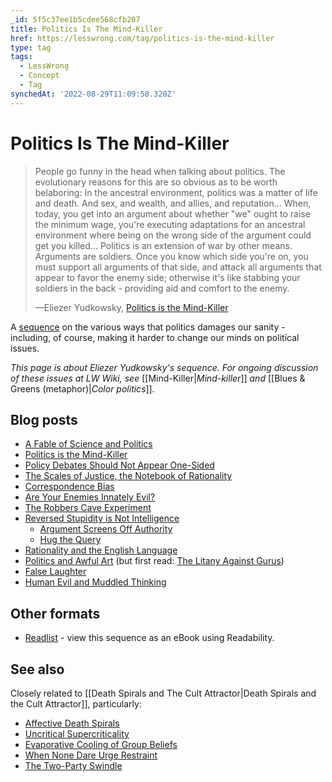 ```yaml
---
_id: 5f5c37ee1b5cdee568cfb207
title: Politics Is The Mind-Killer
href: https://lesswrong.com/tag/politics-is-the-mind-killer
type: tag
tags:
  - LessWrong
  - Concept
  - Tag
synchedAt: '2022-08-29T11:09:58.320Z'
---
```

# Politics Is The Mind-Killer

> People go funny in the head when talking about politics. The evolutionary reasons for this are so obvious as to be worth belaboring: In the ancestral environment, politics was a matter of life and death. And sex, and wealth, and allies, and reputation... When, today, you get into an argument about whether "we" ought to raise the minimum wage, you're executing adaptations for an ancestral environment where being on the wrong side of the argument could get you killed... Politics is an extension of war by other means. Arguments are soldiers. Once you know which side you're on, you must support all arguments of that side, and attack all arguments that appear to favor the enemy side; otherwise it's like stabbing your soldiers in the back - providing aid and comfort to the enemy.
> 
> —Eliezer Yudkowsky, [Politics is the Mind-Killer](http://lesswrong.com/lw/gw/politics_is_the_mindkiller/)

A [sequence](https://wiki.lesswrong.com/wiki/sequence) on the various ways that politics damages our sanity - including, of course, making it harder to change our minds on political issues.

*This page is about Eliezer Yudkowsky's sequence. For ongoing discussion of these issues at LW Wiki, see* [[Mind-Killer|*Mind-killer*]] *and* [[Blues & Greens (metaphor)|*Color politics*]]*.*

Blog posts
----------

*   [A Fable of Science and Politics](http://lesswrong.com/lw/gt/a_fable_of_science_and_politics/)
*   [Politics is the Mind-Killer](http://lesswrong.com/lw/gw/politics_is_the_mindkiller/)
*   [Policy Debates Should Not Appear One-Sided](http://lesswrong.com/lw/gz/policy_debates_should_not_appear_onesided/)
*   [The Scales of Justice, the Notebook of Rationality](http://lesswrong.com/lw/h1/the_scales_of_justice_the_notebook_of_rationality/)
*   [Correspondence Bias](http://lesswrong.com/lw/hz/correspondence_bias/)
*   [Are Your Enemies Innately Evil?](http://lesswrong.com/lw/i0/are_your_enemies_innately_evil/)
*   [The Robbers Cave Experiment](http://lesswrong.com/lw/lt/the_robbers_cave_experiment/)
*   [Reversed Stupidity is Not Intelligence](http://lesswrong.com/lw/lw/reversed_stupidity_is_not_intelligence/)
    *   [Argument Screens Off Authority](http://lesswrong.com/lw/lx/argument_screens_off_authority/)
    *   [Hug the Query](http://lesswrong.com/lw/ly/hug_the_query/)
*   [Rationality and the English Language](http://lesswrong.com/lw/jc/rationality_and_the_english_language/)
*   [Politics and Awful Art](http://lesswrong.com/lw/m3/politics_and_awful_art/) (but first read: [The Litany Against Gurus](http://lesswrong.com/lw/m2/the_litany_against_gurus/))
*   [False Laughter](http://lesswrong.com/lw/m5/false_laughter/)
*   [Human Evil and Muddled Thinking](http://lesswrong.com/lw/jd/human_evil_and_muddled_thinking/)

Other formats
-------------

*   [Readlist](http://readlists.com/fddbeb69) \- view this sequence as an eBook using Readability.

See also
--------

Closely related to [[Death Spirals and The Cult Attractor|Death Spirals and the Cult Attractor]], particularly:

*   [Affective Death Spirals](http://lesswrong.com/lw/lm/affective_death_spirals/)
*   [Uncritical Supercriticality](http://lesswrong.com/lw/lo/uncritical_supercriticality/)
*   [Evaporative Cooling of Group Beliefs](http://lesswrong.com/lw/lr/evaporative_cooling_of_group_beliefs/)
*   [When None Dare Urge Restraint](http://lesswrong.com/lw/ls/when_none_dare_urge_restraint/)
*   [The Two-Party Swindle](http://lesswrong.com/lw/mg/the_twoparty_swindle/)
